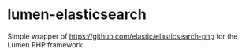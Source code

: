 # lumen-elasticsearch
Simple wrapper of https://github.com/elastic/elasticsearch-php for the Lumen PHP framework.
